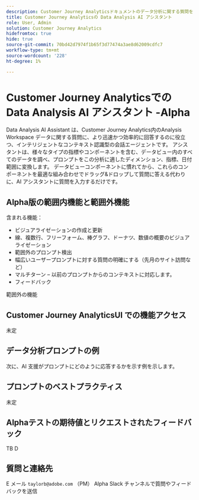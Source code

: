 ```yaml
---
description: Customer Journey Analyticsドキュメントのデータ分析に関する質問を行う方法
title: Customer Journey Analyticsの Data Analysis AI アシスタント
role: User, Admin
solution: Customer Journey Analytics
hidefromtoc: true
hide: true
source-git-commit: 70bd42d7974f1b65f3d77474a3ae8d62009cdfc7
workflow-type: tm+mt
source-wordcount: '228'
ht-degree: 1%

---
```



# Customer Journey Analyticsでの Data Analysis AI アシスタント -Alpha

Data Analysis AI Assistant は、Customer Journey Analytics内のAnalysis Workspace データに関する質問に、より迅速かつ効率的に回答するのに役立つ、インテリジェントなコンテキスト認識型の会話エージェントです。 アシスタントは、様々なタイプの指標やコンポーネントを含む、データビュー内のすべてのデータを調べ、プロンプトをこの分析に適したディメンション、指標、日付範囲に変換します。 データビューコンポーネントに慣れてから、これらのコンポーネントを最適な組み合わせでドラッグ&amp;ドロップして質問に答える代わりに、AI アシスタントに質問を入力するだけです。

## Alpha版の範囲内機能と範囲外機能

含まれる機能：

- ビジュアライゼーションの作成と更新
- 線、複数行、フリーフォーム、棒グラフ、ドーナツ、数値の概要のビジュアライゼーション
- 範囲外のプロンプト検出
- 幅広いユーザープロンプトに対する質問の明確にする（先月のサイト訪問など）
- マルチターン – 以前のプロンプトからのコンテキストに対応します。
- フィードバック

範囲外の機能



## Customer Journey AnalyticsUI での機能アクセス

未定

## データ分析プロンプトの例

次に、AI 支援がプロンプトにどのように応答するかを示す例を示します。

## プロンプトのベストプラクティス

未定

## Alphaテストの期待値とリクエストされたフィードバック

TB D

## 質問と連絡先

E メール `taylorb@adobe.com` （PM）
Alpha Slack チャンネルで質問やフィードバックを送信




